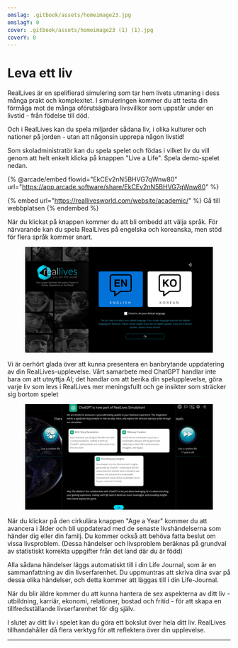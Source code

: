 ```yaml
---
omslag: .gitbook/assets/homeimage23.jpg
omslagY: 0
cover: .gitbook/assets/homeimage23 (1) (1).jpg
coverY: 0
---
```


# Leva ett liv

RealLives är en spelifierad simulering som tar hem livets utmaning i dess många prakt och komplexitet. I simuleringen kommer du att testa din förmåga mot de många oförutsägbara livsvillkor som uppstår under en livstid - från födelse till död.

Och i RealLives kan du spela miljarder sådana liv, i olika kulturer och nationer på jorden - utan att någonsin upprepa någon livstid!

Som skoladministratör kan du spela spelet och födas i vilket liv du vill genom att helt enkelt klicka på knappen "Live a Life". Spela demo-spelet nedan.

{% @arcade/embed flowid="EkCEv2nN5BHVG7qWnw80" url="https://app.arcade.software/share/EkCEv2nN5BHVG7qWnw80" %}

{% embed url="https://reallivesworld.com/website/academic/" %}
Gå till webbplatsen
{% endembed %}

När du klickat på knappen kommer du att bli ombedd att välja språk. För närvarande kan du spela RealLives på engelska och koreanska, men stöd för flera språk kommer snart.

<figure><img src=".gitbook/assets/Screenshot 2024-03-11 132854.png" alt=""><figcaption></figcaption></figure>

Vi är oerhört glada över att kunna presentera en banbrytande uppdatering av din RealLives-upplevelse. Vårt samarbete med ChatGPT handlar inte bara om att utnyttja AI; det handlar om att berika din spelupplevelse, göra varje liv som levs i RealLives mer meningsfullt och ge insikter som sträcker sig bortom spelet

<figure><img src=".gitbook/assets/Screenshot 2024-03-11 132903.png" alt=""><figcaption></figcaption></figure>

När du klickar på den cirkulära knappen "Age a Year" kommer du att avancera i ålder och bli uppdaterad med de senaste livshändelserna som händer dig eller din familj. Du kommer också att behöva fatta beslut om vissa livsproblem. (Dessa händelser och livsproblem beräknas på grundval av statistiskt korrekta uppgifter från det land där du är född)

Alla sådana händelser läggs automatiskt till i din Life Journal, som är en sammanfattning av din livserfarenhet. Du uppmuntras att skriva dina svar på dessa olika händelser, och detta kommer att läggas till i din Life-Journal.

När du blir äldre kommer du att kunna hantera de sex aspekterna av ditt liv - utbildning, karriär, ekonomi, relationer, bostad och fritid - för att skapa en tillfredsställande livserfarenhet för dig själv.

I slutet av ditt liv i spelet kan du göra ett bokslut över hela ditt liv. RealLives tillhandahåller då flera verktyg för att reflektera över din upplevelse.

***
